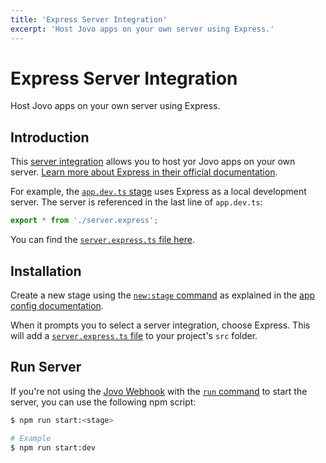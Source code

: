 ```yaml
---
title: 'Express Server Integration'
excerpt: 'Host Jovo apps on your own server using Express.'
---
```


# Express Server Integration

Host Jovo apps on your own server using Express.

## Introduction

This [server integration](https://v4.jovo.tech/docs/server) allows you to host yor Jovo apps on your own server. [Learn more about Express in their official documentation](https://expressjs.com/).

For example, the [`app.dev.ts` stage](https://v4.jovo.tech/docs/app-config#staging) uses Express as a local development server. The server is referenced in the last line of `app.dev.ts`:

```typescript
export * from './server.express';
```

You can find the [`server.express.ts` file here](https://github.com/jovotech/jovo-framework/blob/v4/latest/integrations/server-express/boilerplate/server.express.ts).

## Installation

Create a new stage using the [`new:stage` command](https://v4.jovo.tech/docs/new-command#new-stage) as explained in the [app config documentation](https://v4.jovo.tech/docs/app-config#staging).

When it prompts you to select a server integration, choose Express. This will add a [`server.express.ts` file](https://github.com/jovotech/jovo-framework/blob/v4/latest/integrations/server-express/boilerplate/server.express.ts) to your project's `src` folder.

## Run Server

If you're not using the [Jovo Webhook](https://v4.jovo.tech/docs/webhook) with the [`run` command](https://v4.jovo.tech/docs/run-command) to start the server, you can use the following npm script:

```sh
$ npm run start:<stage>

# Example
$ npm run start:dev
```
